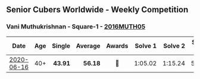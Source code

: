 ## Senior Cubers Worldwide - Weekly Competition
### Vani Muthukrishnan - Square-1 - [2016MUTH05](https://www.worldcubeassociation.org/persons/2016MUTH05?event=sq1)

| Date | Age | Single | Average | Awards | Solve 1 | Solve 2 | Solve 3 | Solve 4 | Solve 5 | Video |
| :--: | :--: | --: | --: | :--: | --: | --: | --: | --: | --: | :-- |
| [2020-06-16](../../results/sq1/2020-06-16.md) | 40+ | **43.91** | **56.18** | 🥉 | 1:05.02 | 1:15.24 | 54.36 | 49.15 | **43.91** | [Link](https://www.facebook.com/events/296087658445428/permalink/298743144846546/) |


<!-- Global site tag (gtag.js) - Google Analytics -->
<script async src="https://www.googletagmanager.com/gtag/js?id=UA-86348435-3"></script>
<script>window.dataLayer = window.dataLayer || []; function gtag() {dataLayer.push(arguments);} gtag('js', new Date()); gtag('config', 'UA-86348435-3');</script>
